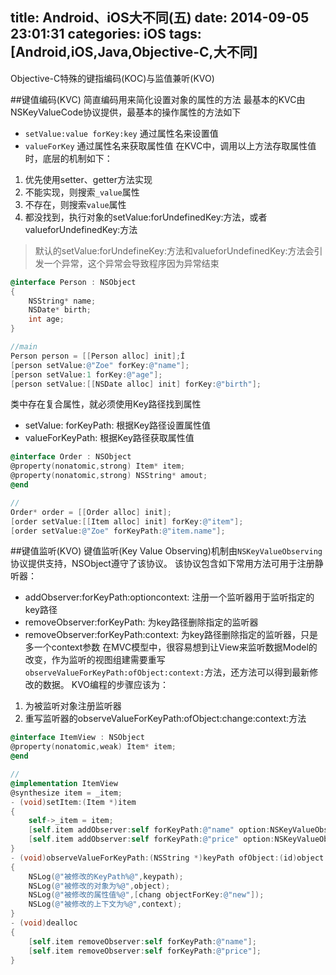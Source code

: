 title: Android、iOS大不同(五)
date: 2014-09-05 23:01:31
categories: iOS
tags: [Android,iOS,Java,Objective-C,大不同]
---
Objective-C特殊的键指编码(KOC)与监值兼听(KVO)
<!--more-->
##键值编码(KVC)
简直编码用来简化设置对象的属性的方法
最基本的KVC由NSKeyValueCode协议提供，最基本的操作属性的方法如下
- `setValue:value forKey:key` 通过属性名来设置值
- `valueForKey` 通过属性名来获取属性值
在KVC中，调用以上方法存取属性值时，底层的机制如下：
1. 优先使用setter、getter方法实现
2. 不能实现，则搜索`_value`属性
3. 不存在，则搜索`value`属性
4. 都没找到，执行对象的setValue:forUndefinedKey:方法，或者valueforUndefinedKey:方法
> 默认的setValue:forUndefineKey:方法和valueforUndefinedKey:方法会引发一个异常，这个异常会导致程序因为异常结束
```objective-c
@interface Person : NSObject
{
	NSString* name;
	NSDate* birth;
	int age;
}

//main
Person person = [[Person alloc] init];Í
[person setValue:@"Zoe" forKey:@"name"];
[person setValue:1 forKey:@"age"];
[person setValue:[[NSDate alloc] init] forKey:@"birth"];
```
类中存在复合属性，就必须使用Key路径找到属性
- setValue: forKeyPath: 根据Key路径设置属性值
- valueForKeyPath: 根据Key路径获取属性值
```objective-c
@interface Order : NSObject
@property(nonatomic,strong) Item* item;
@property(nonatomic,strong) NSString* amout;
@end

//
Order* order = [[Order alloc] init];
[order setValue:[[Item alloc] init] forKey:@"item"];
[order setValue:@"Zoe" forKeyPath:@"item.name"];
```
##键值监听(KVO)
键值监听(Key Value Observing)机制由`NSKeyValueObserving`协议提供支持，NSObject遵守了该协议。
该协议包含如下常用方法可用于注册静听器：
- addObserver:forKeyPath:optioncontext: 注册一个监听器用于监听指定的key路径
- removeObserver:forKeyPath: 为key路径删除指定的监听器
- removeObserver:forKeyPath:context: 为key路径删除指定的监听器，只是多一个context参数
在MVC模型中，很容易想到让View来监听数据Model的改变，作为监听的视图组建需要重写`observeValueForKeyPath:ofObject:context:`方法，还方法可以得到最新修改的数据。
KVO编程的步骤应该为：
1. 为被监听对象注册监听器
2. 重写监听器的observeValueForKeyPath:ofObject:change:context:方法
```objective-c
@interface ItemView : NSObject
@property(nonatomic,weak) Item* item;
@end

//
@implementation ItemView
@synthesize item = _item;
- (void)setItem:(Item *)item 
{
	self->_item = item;
	[self.item addObserver:self forKeyPath:@"name" option:NSKeyValueObservingOptionNew context:nil];
	[self.item addObserver:self forKeyPath:@"price" option:NSKeyValueObservingOptionNew context:nil];
}
- (void)observeValueForKeyPath:(NSString *)keyPath ofObject:(id)object chang:(NSDictionary *)change context:(void *)context
{
	NSLog(@"被修改的KeyPath%@",keypath);
	NSLog(@"被修改的对象为%@",object);
	NSLog(@"被修改的属性值%@",[chang objectForKey:@"new"]);
	NSLog(@"被修改的上下文为%@",context);
}
- (void)dealloc
{
	[self.item removeObserver:self forKeyPath:@"name"];
	[self.item removeObserver:self forKeyPath:@"price"];
}
```

